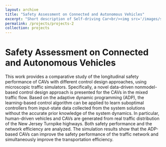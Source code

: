 ```yaml
---
layout: archive
title: "Safety Assessment on Connected and Autonomous Vehicles"
excerpt: "Short description of Self-driving Car<br/><img src='/images/sumo.jpg'>"
permalink: /projects/projects-2
collection: projects
---
```


# Safety Assessment on Connected and Autonomous Vehicles

This work provides a comparative study of the longitudinal safety performance of CAVs with different control design approaches, using microscopic traffic simulators. Specifically, a novel data-driven nonmodel-based control design approach is presented for the CAVs in the mixed traffic flow. Based on the adaptive dynamic programming (ADP), the learning-based control algorithm can be applied to learn suboptimal controllers from input-state data collected from the system solutions without the accurate prior knowledge of the system dynamics. In particular, human-driven vehicles and CAVs are generated from real traffic distribution of the New Jersey Turnpike highways. Both safety performance and the network efficiency are analyzed. The simulation results show that the ADP-based CAVs can improve the safety performance of the traffic network and simultaneously improve the transportation efficiency.